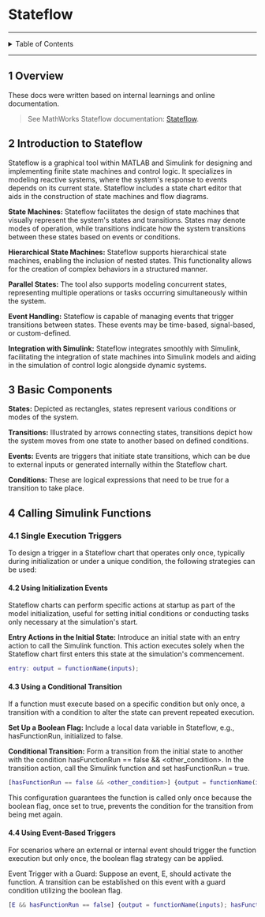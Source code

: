 # Stateflow

---

<details markdown="1">
  <summary>Table of Contents</summary>



</details>

---

## 1 Overview

These docs were written based on internal learnings and online documentation.

> See MathWorks Stateflow
> documentation: [Stateflow](https://www.mathworks.com/help/stateflow/).

## 2 Introduction to Stateflow

Stateflow is a graphical tool within MATLAB and Simulink for designing and
implementing finite state machines and control logic. It specializes in modeling
reactive systems, where the system's response to events depends on its current
state. Stateflow includes a state chart editor that aids in the construction of
state machines and flow diagrams.

**State Machines:** Stateflow facilitates the design of state machines that
visually represent the system's states and transitions. States may denote modes
of operation, while transitions indicate how the system transitions between
these states based on events or conditions.

**Hierarchical State Machines:** Stateflow supports hierarchical state machines,
enabling the inclusion of nested states. This functionality allows for the
creation of complex behaviors in a structured manner.

**Parallel States:** The tool also supports modeling concurrent states,
representing multiple operations or tasks occurring simultaneously within the
system.

**Event Handling:** Stateflow is capable of managing events that trigger
transitions between states. These events may be time-based, signal-based, or
custom-defined.

**Integration with Simulink:** Stateflow integrates smoothly with Simulink,
facilitating the integration of state machines into Simulink models and aiding
in the simulation of control logic alongside dynamic systems.

## 3 Basic Components

**States:** Depicted as rectangles, states represent various conditions or modes
of the system.

**Transitions:** Illustrated by arrows connecting states, transitions depict how
the system moves from one state to another based on defined conditions.

**Events:** Events are triggers that initiate state transitions, which can be
due to external inputs or generated internally within the Stateflow chart.

**Conditions:** These are logical expressions that need to be true for a
transition to take place.

## 4 Calling Simulink Functions

### 4.1 Single Execution Triggers

To design a trigger in a Stateflow chart that operates only once, typically
during initialization or under a unique condition, the following strategies can
be used:

#### 4.2 Using Initialization Events

Stateflow charts can perform specific actions at startup as part of the model
initialization, useful for setting initial conditions or conducting tasks only
necessary at the simulation's start.

**Entry Actions in the Initial State:** Introduce an initial state with an entry
action to call the Simulink function. This action executes solely when the
Stateflow chart first enters this state at the simulation's commencement.

```matlab
entry: output = functionName(inputs);
```

#### 4.3 Using a Conditional Transition

If a function must execute based on a specific condition but only once, a
transition with a condition to alter the state can prevent repeated execution.

**Set Up a Boolean Flag:** Include a local data variable in Stateflow, e.g.,
hasFunctionRun, initialized to false.

**Conditional Transition:** Form a transition from the initial state to another
with the condition hasFunctionRun == false && <other_condition>. In the
transition action, call the Simulink function and set hasFunctionRun = true.

```matlab
[hasFunctionRun == false && <other_condition>] {output = functionName(inputs); hasFunctionRun = true;}
```

This configuration guarantees the function is called only once because the
boolean flag, once set to true, prevents the condition for the transition from
being met again.

#### 4.4 Using Event-Based Triggers

For scenarios where an external or internal event should trigger the function
execution but only once, the boolean flag strategy can be applied.

Event Trigger with a Guard: Suppose an event, E, should activate the function. A
transition can be established on this event with a guard condition utilizing the
boolean flag.

```matlab
[E && hasFunctionRun == false] {output = functionName(inputs); hasFunctionRun = true;}
```
